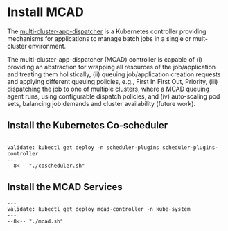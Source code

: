 # Install MCAD

The [multi-cluster-app-dispatcher](https://github.com/IBM/multi-cluster-app-dispatcher) is a Kubernetes controller providing mechanisms for applications to manage batch jobs in a single or mult-cluster environment.

The multi-cluster-app-dispatcher (MCAD) controller is capable of (i) providing an abstraction for wrapping all resources of the job/application and treating them holistically, (ii) queuing job/application creation requests and applying different queuing policies, e.g., First In First Out, Priority, (iii) dispatching the job to one of multiple clusters, where a MCAD queuing agent runs, using configurable dispatch policies, and (iv) auto-scaling pod sets, balancing job demands and cluster availability (future work).

## Install the Kubernetes Co-scheduler

```shell
---
validate: kubectl get deploy -n scheduler-plugins scheduler-plugins-controller
---
--8<-- "./coscheduler.sh"
```

## Install the MCAD Services

```shell
---
validate: kubectl get deploy mcad-controller -n kube-system
---
--8<-- "./mcad.sh"
```

